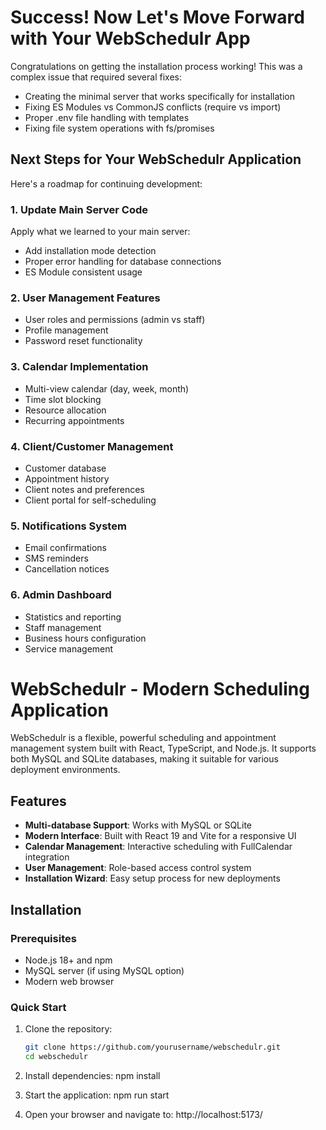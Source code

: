 # Success! Now Let's Move Forward with Your WebSchedulr App

Congratulations on getting the installation process working! This was a complex issue that required several fixes:

- Creating the minimal server that works specifically for installation
- Fixing ES Modules vs CommonJS conflicts (require vs import)
- Proper .env file handling with templates
- Fixing file system operations with fs/promises

## Next Steps for Your WebSchedulr Application

Here's a roadmap for continuing development:

### 1. Update Main Server Code
Apply what we learned to your main server:

- Add installation mode detection
- Proper error handling for database connections
- ES Module consistent usage

### 2. User Management Features
- User roles and permissions (admin vs staff)
- Profile management
- Password reset functionality

### 3. Calendar Implementation
- Multi-view calendar (day, week, month)
- Time slot blocking
- Resource allocation
- Recurring appointments

### 4. Client/Customer Management
- Customer database
- Appointment history
- Client notes and preferences
- Client portal for self-scheduling

### 5. Notifications System
- Email confirmations
- SMS reminders
- Cancellation notices

### 6. Admin Dashboard
- Statistics and reporting
- Staff management
- Business hours configuration
- Service management

# WebSchedulr - Modern Scheduling Application

WebSchedulr is a flexible, powerful scheduling and appointment management system built with React, TypeScript, and Node.js. It supports both MySQL and SQLite databases, making it suitable for various deployment environments.

## Features

- **Multi-database Support**: Works with MySQL or SQLite
- **Modern Interface**: Built with React 19 and Vite for a responsive UI
- **Calendar Management**: Interactive scheduling with FullCalendar integration
- **User Management**: Role-based access control system
- **Installation Wizard**: Easy setup process for new deployments

## Installation

### Prerequisites

- Node.js 18+ and npm
- MySQL server (if using MySQL option)
- Modern web browser

### Quick Start

1. Clone the repository:
   ```bash
   git clone https://github.com/yourusername/webschedulr.git
   cd webschedulr

2. Install dependencies:
    npm install

3. Start the application:
    npm run start

4. Open your browser and navigate to: 
    http://localhost:5173/